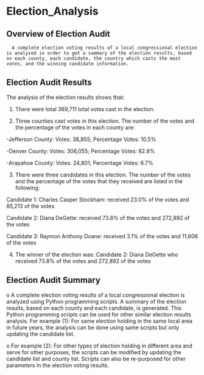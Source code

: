 # Election_Analysis

## Overview of Election Audit

      A complete election voting results of a local congressional election is analyzed in order to get a summary of the election results, based on each county, each candidate, the country which casts the most votes, and the winning candidate information.

## Election Audit Results

The analysis of the election results shows that:

1. There were total 369,711 total votes cast in the election.

2. Three counties cast votes in this election. The number of the votes and the percentage of the votes in each county are:

-Jefferson County: Votes: 38,855; Percentage Votes: 10.5%

-Denver County: Votes: 306,055; Percentage Votes: 82.8%

-Arapahoe County: Votes: 24,801; Percentage Votes: 6.7%

3. There were three candidates in this election. The number of the votes and the percentage of the votes that they received are listed in the following:

Candidate 1: Charles Casper Stockham: received 23.0% of the votes and 85,213 of the votes

Candidate 2: Diana DeGette: received 73.8% of the votes and 272,892 of the votes

Candidate 3: Raymon Anthony Doane: received 3.1% of the votes and 11,606 of the votes

4. The winner of the election was:
      Candidate 2: Diana DeGette who received 73.8% of the votes and 272,892 of the votes

## Election Audit Summary

o A complete election voting results of a local congressional election is analyzed using Python programming scripts. A summary of the election results, based on each county and each candidate, is generated. This Python programming scripts can be used for other similar election results analysis. For example (1): For same election holding in the same local area in future years, the analysis can be done using same scripts but only updating the candidate list.

o For example (2): For other types of election holding in different area and serve for other purposes, the scripts can be modified by updating the candidate list and county list. Scripts can also be re-purposed for other parameters in the election voting results.
